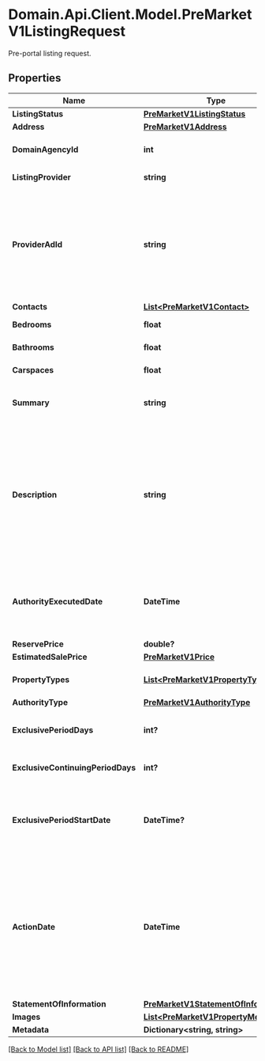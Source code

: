 # Domain.Api.Client.Model.PreMarketV1ListingRequest
Pre-portal listing request.
## Properties

Name | Type | Description | Notes
------------ | ------------- | ------------- | -------------
**ListingStatus** | [**PreMarketV1ListingStatus**](PreMarketV1ListingStatus.md) |  | 
**Address** | [**PreMarketV1Address**](PreMarketV1Address.md) |  | 
**DomainAgencyId** | **int** | The Domain agency ID. Must match an existing Domain agency ID. | 
**ListingProvider** | **string** | A string identifying the source of the listing | [optional] 
**ProviderAdId** | **string** | External Advertisement Id of up to 50 characters will be stored.  This value is correlated with actual Domain listing when it is created, and it should be unique for the listing provider.   This value is case-insensitive (meaning AAAA will update aaaa). | [optional] 
**Contacts** | [**List&lt;PreMarketV1Contact&gt;**](PreMarketV1Contact.md) |  | [optional] 
**Bedrooms** | **float** | Number of bedrooms divisible by 0.5. | 
**Bathrooms** | **float** | Number of bathrooms divisible by 0.5. | 
**Carspaces** | **float** | Number of car spaces divisible by 0.5. | 
**Summary** | **string** | Headline of the advertisement. Any HTML will be stripped out. | [optional] 
**Description** | **string** | Description of the property.  Allow up to 6000 characters in length. The following HTML elements are permitted: &#x60;&#x60;&#x60;&lt;br /&gt;, &lt;p&gt;&lt;/p&gt;, &amp;nbsp;&#x60;&#x60;&#x60; . HTML must be well-formed.  Carriage Returns are interpreted as line breaks. Foreign characters must be HTML encoded, e.g., façade for façade | [optional] 
**AuthorityExecutedDate** | **DateTime** | The date on which the authority contract was executed.  The date must comply with the ISO 8601 and be in the UTC format, e.g. 2009-06-15T13:45:30.0000000Z. | 
**ReservePrice** | **double?** | Vendor reserve price. | [optional] 
**EstimatedSalePrice** | [**PreMarketV1Price**](PreMarketV1Price.md) |  | 
**PropertyTypes** | [**List&lt;PreMarketV1PropertyType&gt;**](PreMarketV1PropertyType.md) | The property types (e.g. house, apartment/unit/flat, etc.). | 
**AuthorityType** | [**PreMarketV1AuthorityType**](PreMarketV1AuthorityType.md) |  | 
**ExclusivePeriodDays** | **int?** | The time (in days) that the agent has exclusive authority to sell the property. | [optional] 
**ExclusiveContinuingPeriodDays** | **int?** | The time (in days) that exclusive authority has been extended. | [optional] 
**ExclusivePeriodStartDate** | **DateTime?** | Start date of the exclusivity period.  The date must comply with the ISO 8601 and be in the UTC format, e.g. 2009-06-15T13:45:30.0000000Z. | [optional] 
**ActionDate** | **DateTime** | The date that this property was listed, sold or withdrawn. It is required if listing status is marked to be \&quot;sold, withdrawn, or listed\&quot;.  The date must comply with the ISO 8601 and be in the UTC format, e.g. 2009-06-15T13:45:30.0000000Z.   Only the date part will be saved, time part will be discarded. | 
**StatementOfInformation** | [**PreMarketV1StatementOfInformation**](PreMarketV1StatementOfInformation.md) |  | [optional] 
**Images** | [**List&lt;PreMarketV1PropertyMedia&gt;**](PreMarketV1PropertyMedia.md) |  | [optional] 
**Metadata** | **Dictionary&lt;string, string&gt;** | Optional listing metadata. | [optional] 

[[Back to Model list]](../README.md#documentation-for-models) [[Back to API list]](../README.md#documentation-for-api-endpoints) [[Back to README]](../README.md)

